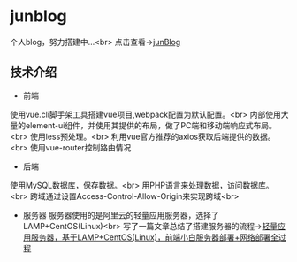 # junblog

个人blog，努力搭建中...\<br>
点击查看->[junBlog](http://shiny-jun.cn)

## 技术介绍

* 前端

使用vue.cli脚手架工具搭建vue项目,webpack配置为默认配置。\<br>
内部使用大量的element-ui组件，并使用其提供的布局，做了PC端和移动端响应式布局。\<br>
使用less预处理。\<br>
利用vue官方推荐的axios获取后端提供的数据。\<br>
使用vue-router控制路由情况

* 后端

使用MySQL数据库，保存数据。\<br>
用PHP语言来处理数据，访问数据库。\<br>
跨域通过设置Access-Control-Allow-Origin来实现跨域\<br>

* 服务器
服务器使用的是阿里云的轻量应用服务器，选择了LAMP+CentOS(Linux)\<br>
写了一篇文章总结了搭建服务器的流程->[轻量应用服务器，基于LAMP+CentOS(Linux)，前端小白服务器部署+网络部署全过程](https://blog.csdn.net/cuiji4724/article/details/81395364)
